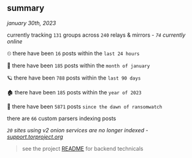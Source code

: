 
## summary
_january 30th, 2023_

currently tracking `131` groups across `240` relays & mirrors - _`74` currently online_

⏲ there have been `16` posts within the `last 24 hours`

🦈 there have been `185` posts within the `month of january`

🪐 there have been `788` posts within the `last 90 days`

🏚 there have been `185` posts within the `year of 2023`

🦕 there have been `5871` posts `since the dawn of ransomwatch`

there are `66` custom parsers indexing posts

_`20` sites using v2 onion services are no longer indexed - [support.torproject.org](https://support.torproject.org/onionservices/v2-deprecation/)_

> see the project [README](https://github.com/joshhighet/ransomwatch#ransomwatch--) for backend technicals
